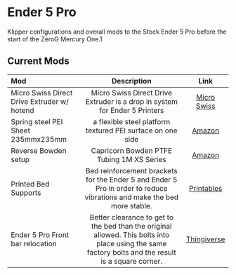 # Ender 5 Pro
Klipper configurations and overall mods to the Stock Ender 5 Pro before the start of the ZeroG Mercury One.1

## Current Mods
| Mod      | Description | Link     |
| :---        |    :----:   |          :----: |
| Micro Swiss Direct Drive Extruder w/ hotend      | Micro Swiss Direct Drive Extruder is a drop in system for Ender 5 Printers       |  [Micro Swiss](https://store.micro-swiss.com/collections/extruders/products/micro-swiss-direct-drive-extruder-for-creality-ender-5?variant=31917282099267)|
| Spring steel PEI Sheet 235mmx235mm    |  a flexible steel platform textured PEI surface on one side        |  [Amazon](https://www.amazon.com/dp/B0BRCRX6T9?psc=1&ref=ppx_yo2ov_dt_b_product_details)|
| Reverse Bowden setup | Capricorn Bowden PTFE Tubing 1M XS Series| [Amazon](https://www.amazon.com/Creality-Capricorn-Filament-Pneumatic-Fittings/dp/B086YPDHMF/ref=sr_1_4?keywords=capricorn+bowden+tubing&s=industrial&sr=1-4)|
| Printed Bed Supports| Bed reinforcement brackets for the Ender 5 and Ender 5 Pro in order to reduce vibrations and make the bed more stable.  | [Printables](https://www.printables.com/model/309847-bed-supports-ender-5-ender-5-pro)|
| Ender 5 Pro Front bar relocation| Better clearance to get to the bed than the original allowed. This bolts into place using the same factory bolts and the result is a square corner. | [Thingiverse](https://www.thingiverse.com/thing:4573655)|